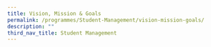```yaml
---
title: Vision, Mission & Goals
permalink: /programmes/Student-Management/vision-mission-goals/
description: ""
third_nav_title: Student Management
---
```

